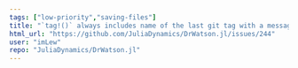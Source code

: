 ```yaml
---
tags: ["low-priority","saving-files"]
title: "`tag!()` always includes name of the last git tag with a message"
html_url: "https://github.com/JuliaDynamics/DrWatson.jl/issues/244"
user: "imLew"
repo: "JuliaDynamics/DrWatson.jl"
---
```


